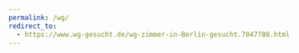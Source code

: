 ```yaml
---
permalink: /wg/
redirect_to:
  - https://www.wg-gesucht.de/wg-zimmer-in-Berlin-gesucht.7047780.html
---
```

